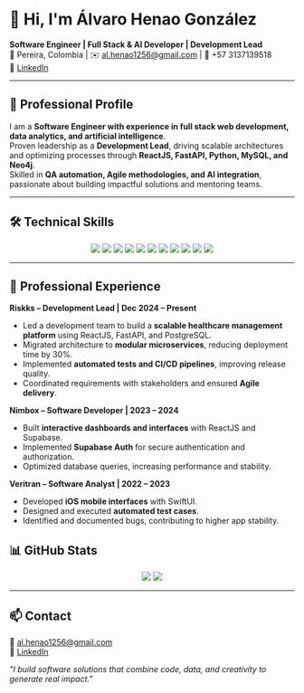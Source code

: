# 👋 Hi, I'm Álvaro Henao González

**Software Engineer | Full Stack & AI Developer | Development Lead**  
📍 Pereira, Colombia | ✉️ al.henao1256@gmail.com | 📱 +57 3137139518  
🔗 [LinkedIn](https://www.linkedin.com/in/alvaro-henao-gonzalez-04353823b/)

---

## 🚀 Professional Profile

I am a **Software Engineer with experience in full stack web development, data analytics, and artificial intelligence**.  
Proven leadership as a **Development Lead**, driving scalable architectures and optimizing processes through **ReactJS, FastAPI, Python, MySQL, and Neo4j**.  
Skilled in **QA automation, Agile methodologies, and AI integration**, passionate about building impactful solutions and mentoring teams.

---

## 🛠️ Technical Skills

<div align="center">
<img src="https://img.shields.io/badge/Python-3776AB?style=for-the-badge&logo=python&logoColor=white" />
<img src="https://img.shields.io/badge/JavaScript-F7DF1E?style=for-the-badge&logo=javascript&logoColor=black" />
<img src="https://img.shields.io/badge/TypeScript-3178C6?style=for-the-badge&logo=typescript&logoColor=white" />
<img src="https://img.shields.io/badge/React-61DAFB?style=for-the-badge&logo=react&logoColor=black" />
<img src="https://img.shields.io/badge/FastAPI-009688?style=for-the-badge" />
<img src="https://img.shields.io/badge/Node.js-339933?style=for-the-badge&logo=node.js&logoColor=white" />
<img src="https://img.shields.io/badge/MySQL-4479A1?style=for-the-badge&logo=mysql&logoColor=white" />
<img src="https://img.shields.io/badge/Neo4j-008CC1?style=for-the-badge" />
<img src="https://img.shields.io/badge/Supabase-3ECF8E?style=for-the-badge" />
<img src="https://img.shields.io/badge/Docker-2496ED?style=for-the-badge&logo=docker&logoColor=white" />
<img src="https://img.shields.io/badge/SwiftUI-F05138?style=for-the-badge" />
</div>

---

## 💼 Professional Experience

**Riskks – Development Lead | Dec 2024 – Present**  
- Led a development team to build a **scalable healthcare management platform** using ReactJS, FastAPI, and PostgreSQL.  
- Migrated architecture to **modular microservices**, reducing deployment time by 30%.  
- Implemented **automated tests and CI/CD pipelines**, improving release quality.  
- Coordinated requirements with stakeholders and ensured **Agile delivery**.  

**Nimbox – Software Developer | 2023 – 2024**  
- Built **interactive dashboards and interfaces** with ReactJS and Supabase.  
- Implemented **Supabase Auth** for secure authentication and authorization.  
- Optimized database queries, increasing performance and stability.  

**Veritran – Software Analyst | 2022 – 2023**  
- Developed **iOS mobile interfaces** with SwiftUI.  
- Designed and executed **automated test cases**.  
- Identified and documented bugs, contributing to higher app stability.  

## 📊 GitHub Stats

<div align="center">
<img src="https://github-readme-stats.vercel.app/api?username=ahenao1256&show_icons=true&theme=radical" />
<img src="https://github-readme-stats.vercel.app/api/top-langs/?username=ahenao1256&layout=compact&theme=radical" />
</div>

---

## 📫 Contact

📧 al.henao1256@gmail.com  
🔗 [LinkedIn](https://www.linkedin.com/in/alvaro-henao-gonzalez-04353823b/)  

*"I build software solutions that combine code, data, and creativity to generate real impact."*

